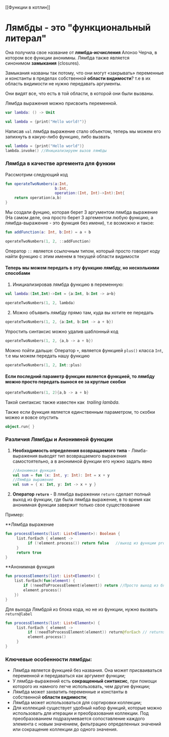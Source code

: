 [[Функции в котлин]]
# Лямбды - это "функциональный литерал" 


Она получила свое название от **лямбда-исчисления** Алонзо Черча, в котором все функции анонимны. Лямбда также является синонимом **замыкания** (closures).


Замыкания названы так потому, что они могут «закрывать» переменные и константы в пределах собственной **области видимости**? т.е в их область видимости не нужно передавать аргументы.


Они видят все, что есть в той области, в которой они были вызваны. 

Лямбда выражения можно присвоить переменной.
```Kotlin
var lambda: () -> Unit

val lambda = {print("Hello world!")}

```
Написав `val` лямбда выражение стало объектом, теперь мы можем его запихнуть в какую-либо функцию, либо вызвать

```Kotlin 
val lambda = {print("Hello world")}
lambda.invoke() //Инициализируем вызов лямбды
```



### Лямбда в качестве аргемента для функии 

Рассмотрим следующий код 

```Kotlin 
fun operateTwoNumbers(a:Int,
					  b:Int,
					  operation:(Int, Int)->Int):Int{
	return operation(a,b)
}
```

Мы создали фунцию, которая берет 3 аргументом лямбда выражение (На самом деле, она просто берет 3 аргементом любую функцию, а лямбда-выражение - это функция без имени), т.е возможно и такое:
```Kotlin
fun addFunction(a: Int, b:Int) = a + b

operateTwoNumbers(1, 2, ::addFunction)
```
Оператор `::` является ссылочным типом, который просто говорит коду найти функцию с этим именем в текущей области видимости 


#### Теперь мы можем передать в эту функцию лямбду, но несколькими способами

1)  Инициализировав лямбда функцию в переменную:
```Kotlin
val lambda:(Int,Int)->Int = {a:Int, b:Int -> a+b}

operateTwoNumbers(1, 2, lambda)
```

2) Можно объявить лямбду прямо там, куда вы хотите ее передать 
```Kotlin
operateTwoNumbers(1, 2, {a:Int, b:Int -> a + b})
```

Упростить синтаксис можно удалив шаблонный код
```Kotlin
operateTwoNumbers(1, 2, {a,b -> a + b})
```

Можно пойти дальше: 
Оператор `+`, является функцией  `plus()` класса `Int`, т.е мы можем передать нашу функцию 
```Kotlin
operateTwoNumbers(1, 2, Int::plus)
```

#### Если последний параметр функции является функцией, то лямбду можно просто передать вынося ее за круглые скобки 

```Kotlin
operateTwoNumbers(1, 2){a,b -> a + b}
```

Такой синтаксис также известен как  _trailing lambda_.

Также если функция является единственным параметром, то скобки можео и вовсе опустить
```Kotlin
object.run{ }
```







### Различия Лямбды и Анонимной функции 

1) **Необходимость определения возвращаемого типа** - Лямба-выражения выводят тип возвращаемого выражения самостоятельно, а в анонимной функции его нужно задать явно 
	```Kotlin
	//Анонимная функция
	val sum = fun (x: Int, y: Int): Int = x + y
	//Лямбда выражение	
	val sum = { x: Int, y: Int -> x + y }
	```

2) **Оператор `return`** - В лямбда выражении `return` сделает полный выход из функции, где была лямбда выражение, в то время как анонимная функции завержит только свое существование 

Пример:

**Лямбда выражение 
```Kotlin 
fun processElements(list: List<Element>): Boolean {
     list.forEach { element ->
          if (!element.process()) return false   //выход из функции processElements
     }
     return true
}
```

**Анонимная функция 
```Kotlin
fun processElements(list: List<Element>) {
    list.forEach(fun(element) { 
        if (!needToProcessElement(element)) return //Просто выход из блока 
        element.process()
    })
}
```

Для выхода Лямбдой из блока кода, но не из функции, нужно вызвать `return@label`

```Kotlin
fun processElements(list: List<Element>) {
     list.forEach { element ->
          if (!needToProcessElement(element)) return@forEach // returns from block
          element.process()
     }
}
```


### Ключевые особенности лямбды:

-   Лямбда является функцией без названия. Она может присваиваться переменной и передаваться как аргумент функции;
-   У лямбда-выражений есть **сокращенный синтаксис**, при помощи которого их намного легче использовать, чем другие функции;
-   Лямбда может захватить переменные и константы в собственной **области видимости**;
-   Лямбда может использоваться для сортировки коллекции;
-   Для коллекций существует удобный набор функций, которые можно использовать для итерации и преобразования коллекции. Под преобразованием подразумевается сопоставление каждого элемента с новым значением, фильтрацию определенных значений или сокращение коллекции до одного значения.